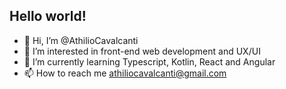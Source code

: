 ## Hello world!

- :wave: Hi, I’m @AthilioCavalcanti
- :eyes: I’m interested in front-end web development and UX/UI
- :seedling: I’m currently learning Typescript, Kotlin, React and Angular
- :mailbox: How to reach me athiliocavalcanti@gmail.com

